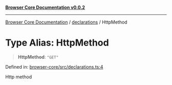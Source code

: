 [**Browser Core Documentation v0.0.2**](../../README.md)

***

[Browser Core Documentation](../../modules.md) / [declarations](../README.md) / HttpMethod

# Type Alias: HttpMethod

> **HttpMethod**: `"GET"`

Defined in: [browser-core/src/declarations.ts:4](https://github.com/stonemjs/browser-core/blob/408e82465a131a47c05457385f3cbf210ec88032/src/declarations.ts#L4)

Http method
